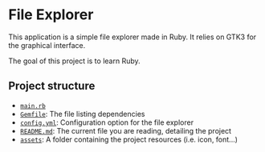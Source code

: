 # File Explorer

This application is a simple file explorer made in Ruby. It relies on GTK3 for the graphical interface.

The goal of this project is to learn Ruby.

## Project structure

- [`main.rb`](main.rb)
- [`Gemfile`](Gemfile): The file listing dependencies
- [`config.yml`](config.yml): Configuration option for the file explorer
- [`README.md`](README.md): The current file you are reading, detailing the project
- [`assets`](assets): A folder containing the project resources (i.e. icon, font...) 